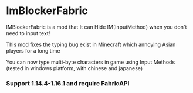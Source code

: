 # ImBlockerFabric
IMBlockerFabric is a mod that It can Hide IM(InputMethod)
when you don't need to input text! 

This mod fixes the typing bug exist in Minecraft which annoying Asian players for a long time

You can now type multi-byte characters in game using Input Methods (tested in windows platform, with chinese and japanese)


### Support 1.14.4-1.16.1 and require FabricAPI